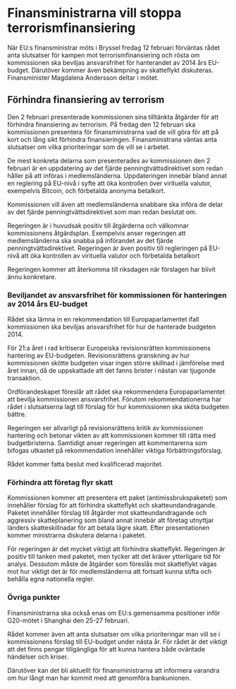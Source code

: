 # Finansministrarna vill stoppa terrorismfinansiering

När EU:s finansministrar möts i Bryssel fredag 12 februari förväntas rådet anta slutsatser för kampen mot terrorismfinansiering och rösta om kommissionen ska beviljas ansvarsfrihet för hanterandet av 2014 års EU-budget. Därutöver kommer även bekämpning av skatteflykt diskuteras. Finansminister Magdalena Andersson deltar i mötet.

## Förhindra finansiering av terrorism

Den 2 februari presenterade kommissionen sina tilltänkta åtgärder för att förhindra finansiering av terrorism. På fredag den 12 februari ska kommissionen presentera för finansministrarna vad de vill göra för att på kort och lång sikt förhindra finansieringen. Finansministrana väntas anta slutsatser om vilka prioriteringar som de vill se i arbetet.

De mest konkreta delarna som presenterades av kommissionen den 2 februari är en uppdatering av det fjärde penningtvättsdirektivet som redan håller på att införas i medlemsländerna. Uppdateringen innebär bland annat en reglering på EU-nivå i syfte att öka kontrollen över virituella valutor, exempelvis Bitcoin, och förbetalda anonyma betalkort.

Kommissionen vill även att medlemsländerna snabbare ska införa de delar av det fjärde penningtvättsdirektivet som man redan beslutat om.

Regeringen är i huvudsak positiv till åtgärderna och välkomnar kommissionens åtgärdsplan. Exempelvis anser regeringen att medlemsländerna ska snabba på införandet av det fjärde penningtvättsdirektivet. Regeringen är även positiv till regleringen på EU-nivå att öka kontrollen av virituella valutor och förbetalda betalkort

Regeringen kommer att återkomma till riksdagen när förslagen har blivit ännu konkretare.

### Beviljandet av ansvarsfrihet för kommissionen för hanteringen av 2014 års EU-budget

Rådet ska lämna in en rekommendation till Europaparlamentet ifall kommissionen ska beviljas ansvarsfrihet för hur de hanterade budgeten 2014.

För 21:a året i rad kritiserar Europeiska revisionsrätten kommissionens hantering av EU-budgeten. Revisionsrättens granskning av hur kommissionen skötte budgeten visar ingen större skillnad i jämförelse med året innan, då de uppskattade att det fanns brister i nästan var tjugonde transaktion.

Ordförandeskapet föreslår att rådet ska rekommendera Europaparlamentet att bevilja kommissionen ansvarsfrihet. Förutom rekommendationerna har rådet i slutsatserna lagt till förslag för hur kommissionen ska sköta budgeten bättre.

Regeringen ser allvarligt på revisionsrättens kritik av kommissionen hantering och betonar vikten av att kommissionen kommer till rätta med budgetbristerna. Samtidigt anser regeringen att kommentarerna som bifogas utkastet på rekommendation innehåller viktiga förbättringsförslag.

Rådet kommer fatta beslut med kvalificerad majoritet.

### Förhindra att företag flyr skatt

Kommissionen kommer att presentera ett paket (antimissbrukspaketet) som innehåller förslag för att förhindra skatteflykt och skatteundandragande. Paketet innehåller förslag till åtgärder mot skatteundandragande och aggressiv skatteplanering som bland annat innebär att företag utnyttjar länders skatteskillnadar för att betala lägre skatt. Efter presentationen kommer ministrarna diskutera delarna i paketet.

För regeringen är det mycket viktigt att förhindra skatteflykt. Regeringen är positiv till tanken med paketet, men tycker att det kräver ytterligare tid för analys. Dessutom måste de åtgärder som föreslås mot skatteflykt vägas mot hur viktigt det är för medlemsländerna att fortsatt kunna stifta och behålla egna nationella regler.

### Övriga punkter

Finansministrarna ska också enas om EU:s gemensamma positioner inför G20-mötet i Shanghai den 25-27 februari.

Rådet kommer även att anta slutsatser om vilka prioriteringar man vill se i kommissionens förslag till EU-budget under nästa år. För rådet är det viktigt att det finns pengar tillgängliga för att kunna hantera både oväntade händelser och kriser.

Därutöver kan det bli aktuellt för finansministrarna att informera varandra om hur långt man har kommit med att genomföra bankunionen.
